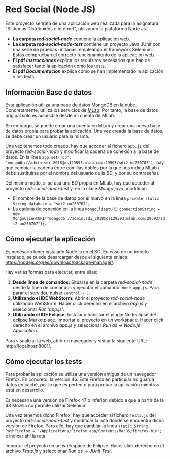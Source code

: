# Red Social (Node JS)
Este proyecto se trata de una aplicación web realizada para la asignatura "Sistemas Distribuidos e Internet", utilizando la plataforma Node Js.
- **La carpeta *red-social-node*** contiene la aplicación web.
- **La carpeta *red-social-node-test*** contiene un proyecto Java JUnit con una serie de pruebas unitarias, empleando el framework Selenium. Estas comprueban el correcto funcionamiento de la aplicación web.
- **El pdf *Instrucciones*** explica los requisitos necesarios que han de satisfacer tanto la aplicación como los tests.
- **El pdf *Documentacion*** explica cómo se han implementado la aplicación y los tests.


## Información Base de datos
Esta aplicación utiliza una base de datos MongoDB en la nube. Concretamente, utiliza los servicios de [MLab](https://mlab.com). Por tanto, la base de datos original sólo es accesible desde mi cuenta de MLab. 

Sin embargo, se puede crear una cuenta en MLab y crear una nueva base de datos propia para probar la aplicación. Una vez creada la base de datos, se debe crear un usuario para la misma.

Una vez tenemos todo creado, hay que acceder al fichero `app.js` del proyecto *red-social-node* y modificar la cadena de conexión a la base de datos. En la línea `app.set('db', "mongodb://admin:sdi_2018@ds129593.mlab.com:29593/sdi2-uo250707");` hay que cambiar la cadena entre comillas dobles por la que nos indica MLab (<dbuser> debe sustituirse por el nombre del usuario de la BD, y <dbpassword> por su contraseña).

Del mismo modo, si se usa una BD propia en MLab, hay que acceder al proyecto *red-social-node-test* y, en la clase *Mongo.java*, modificar: 
- El nombre de la base de datos por el nuevo en la línea `private static String database = "sdi2-uo250707";`.
- La cadena de conexión en la línea `MongoClientURI connectionString = 
				new MongoClientURI("mongodb://admin:sdi_2018@ds129593.mlab.com:29593/sdi2-uo250707");`.

## Cómo ejecutar la aplicación
Es necesario tener instalado Node.js en el SO. En caso de no tenerlo instalado, se puede desarcargar desde el siguiente enlace https://nodejs.org/es/download/package-manager/.

Hay varias formas para ejecutar, entre ellas:
1. **Desde línea de comandos:** Situarse en la carpeta *red-social-node* desde la línea de comandos y ejecutar el comando: `node app.js`. Para parar el servidor, pulsar `Control + C`.
2. **Utilizando el IDE WebStorm:** Abrir el proyecto *red-social-node* utilizando WebStorm. Hacer click derecho en el archivo *app.js* y seleccionar *Run 'app.js'*.
3.  **Utilizando el IDE Eclipse:** Instalar y habilitar el plugin Nodeclipse del eclipse Marketplace. Importar el proyecto en un workspace. Hacer click derecho en el archivo *app.js* y seleccionar *Run as -> Node.js Application*.

Para visualizar la web, abrir un navegador y visitar la siguiente URL: http://localhost:8081/.


## Cómo ejecutar los tests
Para probar la aplicación se utiliza una versión antigua de un navegador Firefox. En concreto, la versión 46. Este Firefox en particular no guarda datos en caché, por lo que es perfecto para probar la aplicación mientras está en desarrollo.

Es necesaria una versión de Firefox 47 o inferior, debido a que a partir de la 48 Mozilla no permite utilizar Selenium.

Una vez tenemos dicho Firefox, hay que acceder al fichero `Tests.js` del proyecto *red-social-node-test* y modificar la ruta donde se encuentra dicha versión de Firefox. Para ello, hay que cambiar la línea `static String PathFirefox = "/Applications/Firefox.app/Contents/MacOS/firefox-bin";` e indicar ahí la ruta.

Importar el proyecto en un workspace de Eclipse. Hacer click derecho en el archivo *Tests.js* y seleccionar *Run as -> JUnit Test*.
